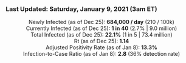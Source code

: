 ### Last Updated: Saturday, January 9, 2021 (3am ET)
<p align="center">
Newly Infected (as of Dec 25): <b>684,000 / day</b> 
(210 / 100k)<br>
Currently Infected (as of Dec 25): <b>1 in 40</b>
(2.7% | 9.0 million)<br>
Total Infected (as of Dec 25): <b>22.1%</b>
(1 in 5 | 73.4 million)<br>
Rt (as of Dec 25): <b>1.14</b><br>
Adjusted Positivity Rate (as of Jan 8): <b>13.3%</b><br>
Infection-to-Case Ratio (as of Jan 8): <b>2.8</b> (36% detection rate)</p>